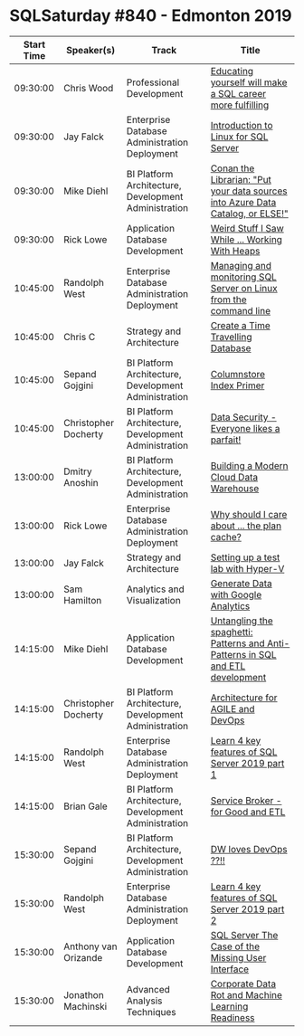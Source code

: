 # SQLSaturday #840 - Edmonton 2019
Start Time|Speaker(s)|Track|Title
---|---|---|---
09:30:00|Chris Wood|Professional Development|[Educating yourself will make a SQL career more fulfilling](87381.md)
09:30:00|Jay Falck|Enterprise Database Administration  Deployment|[Introduction to Linux for SQL Server](88817.md)
09:30:00|Mike Diehl|BI Platform Architecture, Development  Administration|[Conan the Librarian: "Put your data sources into Azure Data Catalog, or ELSE!"](89520.md)
09:30:00|Rick Lowe|Application  Database Development|[Weird Stuff I Saw While ... Working With Heaps](90427.md)
10:45:00|Randolph West|Enterprise Database Administration  Deployment|[Managing and monitoring SQL Server on Linux from the command line](88444.md)
10:45:00|Chris C|Strategy and Architecture|[Create a Time Travelling Database](90086.md)
10:45:00|Sepand Gojgini|BI Platform Architecture, Development  Administration|[Columnstore Index Primer](90609.md)
10:45:00|Christopher Docherty|BI Platform Architecture, Development  Administration|[Data Security - Everyone likes a parfait!](90629.md)
13:00:00|Dmitry Anoshin|BI Platform Architecture, Development  Administration|[Building a Modern Cloud Data Warehouse](89843.md)
13:00:00|Rick Lowe|Enterprise Database Administration  Deployment|[Why should I care about ... the plan cache?](90425.md)
13:00:00|Jay Falck|Strategy and Architecture|[Setting up a test lab with Hyper-V](90919.md)
13:00:00|Sam Hamilton|Analytics and Visualization|[Generate Data with Google Analytics](91597.md)
14:15:00|Mike Diehl|Application  Database Development|[Untangling the spaghetti: Patterns and Anti-Patterns in SQL and ETL development](89518.md)
14:15:00|Christopher Docherty|BI Platform Architecture, Development  Administration|[Architecture for AGILE and DevOps](90626.md)
14:15:00|Randolph West|Enterprise Database Administration  Deployment|[Learn 4 key features of SQL Server 2019 part 1](91185.md)
14:15:00|Brian Gale|BI Platform Architecture, Development  Administration|[Service Broker - for Good and ETL](91208.md)
15:30:00|Sepand Gojgini|BI Platform Architecture, Development  Administration|[DW loves DevOps ??!!](90610.md)
15:30:00|Randolph West|Enterprise Database Administration  Deployment|[Learn 4 key features of SQL Server 2019 part 2](91186.md)
15:30:00|Anthony van Orizande|Application  Database Development|[SQL Server  The Case of the Missing User Interface](91759.md)
15:30:00|Jonathon Machinski|Advanced Analysis Techniques|[Corporate Data Rot and Machine Learning Readiness](92148.md)

